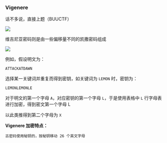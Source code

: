 ### Vigenere

话不多说，直接上题（BUUCTF）

![](https://pic1.imgdb.cn/item/67854b4ed0e0a243d4f4018a.jpg)

维吉尼亚密码则是由一些偏移量不同的凯撒密码组成

![](https://pic1.imgdb.cn/item/67860355d0e0a243d4f41c43.png)

例如，假设明文为：

```
ATTACKATDAWN
```

选择某一关键词并重复而得到密钥，如关键词为 `LEMON` 时，密钥为：

```
LEMONLEMONLE
```

对于明文的第一个字母 `A`，对应密钥的第一个字母 `L`，于是使用表格中 `L` 行字母表进行加密，得到密文第一个字母  L

以此类推得到第二个字母为 `X`

**Vigenere 加密特点：**

```
古密码使用秘钥的，按秘钥移动 26 个英文字母
```

